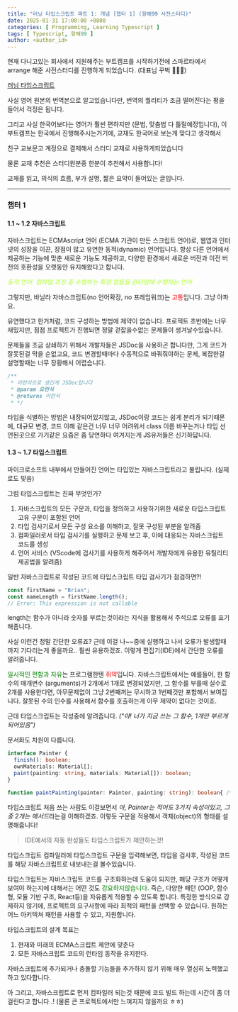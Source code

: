 ```yaml
---
title: "러닝 타입스크립트 파트 1: 개념 [챕터 1] (항해99 사전스터디)"
date: 2025-01-31 17:00:00 +0800
categories: [ Programming, Learning Typescript ]
tags: [ Typescript, 항해99 ]
author: <author_id>   
---
```


현재 다니고있는 회사에서 지원해주는 부트캠프를 시작하기전에 스파르타에서 arrange 해준 사전스터디를 진행하게 되었습니다. (대표님 꾸벅 🙇🏻‍♂️)

[러닝 타입스크립트](https://product.kyobobook.co.kr/detail/S000200553845)

사실 영어 원본의 번역본으로 알고있습니다만, 번역의 퀄리티가 조금 떨어진다는 평을 들어서 걱정은 됩니다.

그리고 사실 한국어보다는 영어가 훨씬 편하지만 (문법, 맞춤법 다 틀릴예정입니다), 이 부트캠프는 한국에서 진행해주시는거기에, 교재도 한국어로 보는게 맞다고 생각해서

친구 교보문고 계정으로 결제해서 스터디 교재로 사용하게되었습니다

물론 교재 추천은 스터디원분중 한분이 추천해서 사용합니다!

교재를 읽고, 의식의 흐름, 부가 설명, 짧은 요약이 들어있는 글입니다.

---

### 챕터 1

#### 1.1 ~ 1.2 자바스크립트

자바스크립트는 ECMAscript 언어 (ECMA 기관이 만든 스크립트 언어)로, 웹앱과 인터넷의 성장을 이끈, 장점이 많고 유연한 동적(dynamic) 언어입니다.
항상 다른 언어에서 제공하는 기능에 맞춘 새로운 기능도 제공하고, 다양한 환경에서 새로운 버전과 이전 버전의 호환성을 오랫동안 유지해왔다고 합니다.

<font color = 'greenyellow'>_동적 언어: 컴파일 과정 중 수행하는 특정 일들을 런타임에 수행하는 언어_ </font>

그렇지만, 바닐라 자바스크립트(no 언어확장, no 프레임워크)는 <font color='red'>고통</font>입니다. 그냥 아파요. 

유연했다고 한거처럼, 코드 구성하는 방법에 제약이 없습니다. 프로젝트 초반에는 너무 재밌지만, 점점 프로젝트가 진행되면 정말 걷잡을수없는 문제들이 생겨날수있습니다.

문제들을 조금 상쇄하기 위해서 개발자들은 JSDoc을 사용하곤 합니다만, 그게 코드가 잘못된걸 막을 순없고요, 코드 변경할때마다 수동적으로 바꿔줘야하는 문제,
복잡한걸 설명할때는 너무 장황해서 어렵습니다.

```js
/**
 * 이런식으로 생긴게 JSDoc입니다
 * @param 요런식
 * @returns 이런식
 * */
```
타입을 식별하는 방법은 내장되어있지않고, JSDoc이랑 코드는 쉽게 분리가 되기때문에, 대규모 변경, 코드 이해 같은건 너무 너무 어려워서 class 이름 바꾸는거나 타입 선언된곳으로 가기같은
요즘은 좀 당연하다 여겨지는게 JS유저들은 신기하답니다.

#### 1.3 ~ 1.7 타입스크립트

마이크로소프트 내부에서 만들어진 언어는 타입있는 자바스크립트라고 불립니다. (실제로도 맞음)

그럼 타입스크립트는 진짜 무엇인가?
<ol>
<li>자바스크립트의 모든 구문과, 타입을 정의하고 사용하기위한 새로운 타입스크립트 고유 구문이 포함된 언어</li>
<li>타입 검사기로서 모든 구성 요소를 이해하고, 잘못 구성된 부분을 알려줌</li>
<li>컴파일러로서 타입 검사기를 실행하고 문제 보고 후, 이에 대응되는 자바스크립트 코드를 생성 </li>
<li>언어 서비스 (VScode에 검사기를 사용하게 해주어서 개발자에게 유용한 유틸리티 제공법을 알려줌)</li>
</ol>

일반 자바스크립트로 작성된 코드에 타입스크립트 타입 검사기가 점검하면?! 
```js
const firstName = "Brian";
const nameLength = firstName.length();
// Error: This expression is not callable
```
length는 함수가 아니라 숫자를 부르는것이라는 지식을 활용해서 주석으로 오류를 표기해줍니다.

사실 이런건 정말 간단한 오류죠? 근데 이걸 나~~중에 실행하고 나서 오류가 발생할때까지 기다리는게 좋을까요..
훨씬 유용하겠죠. 이렇게 편집기(IDE)에서 간단한 오류를 알려줍니다.

<font color='green'>일시적인 편함과 자유</font>는 프로그램한텐<font color='red'> 쥐약</font>입니다.
자바스크립트에서는 예를들어, 한 함수의 매개변수 (arguments)가 2개에서 1개로 변경되었지만, 그 함수를 부를때 실수로 2개를 사용한다면, 아무문제없이 
그냥 2번째꺼는 무시하고 1번째것만 포함해서 보여집니다. 잘못된 수의 인수를 사용해서 함수를 호출하는게 아무 제약이 없다는 것이죠.

근데 타입스크립트는 작성중에 알려줍니다. _("야! 너가 지금 쓰는 그 함수, 1개만 부르게 되어있음")_

문서화도 차원이 다릅니다. 

```typescript
interface Painter {
  finish(): boolean;
  ownMaterials: Material[];
  paint(painting: string, materials: Material[]): boolean;
}

function paintPainting(painter: Painter, painting: string): boolean{ /*...*/}
```

타입스크립트 처음 쓰는 사람도 이걸보면서 *아, Painter는 적어도 3가지 속성이있고, 그중 2개는 메서드*라는걸 이해하겠죠.
이렇듯 구문을 적용해서 객체(object)의 형태를 설명해줍니다!

> IDE에서의 자동 완성들도 타입스크립트가 제안하는것! 

타입스크립트 컴파일러에 타입스크립트 구문을 입력해보면, 타입을 검사후, 작성된 코드를 해당 자바스크립트로 내보내는걸 볼수있습니다.

타입스크립트는 자바스크립트 코드를 구조화하는데 도움이 되지만, 해당 구조가 어떻게 보여야 하는지에 대해서는 어떤 것도 <font color='green'>강요하지않습니다.</font>
즉슨, 다양한 패턴 (OOP, 함수형, 모듈 기반 구조, React등)을 자유롭게 적용할 수 있도록 합니다.
특정한 방식으로 강제하지 않기에, 프로젝트의 요구사항에 따라 최적의 패턴을 선택할 수 있습니다.
원하는 어느 아키텍쳐 패턴을 사용할 수 있고, 지원합니다.

타입스크립트의 설계 목표는
<ol>
<li>현재와 미래의 ECMA스크립트 제안에 맞춘다</li>
<li>모든 자바스크립트 코드의 런타임 동작을 유지한다.</li>
</ol>

자바스크립트에 추가되거나 충돌할 기능들을 추가하지 않기 위해 매우 열심히 노력했고 하고 있다합니다.

아 그리고, 자바스크립트로 먼저 컴파일러 되는것 때문에 코드 빌드 하는데 시간이 좀 더 걸린다고 합니다..! (물론 큰 프로젝트에서만 느껴지지 않을까요 ㅎㅎ)
